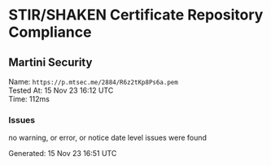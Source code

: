 # STIR/SHAKEN Certificate Repository Compliance

## Martini Security

Name: `https://p.mtsec.me/2884/R6z2tKp8Ps6a.pem`\
Tested At: 15 Nov 23 16:12 UTC\
Time: 112ms

### Issues

no warning, or error, or notice date level issues were found

Generated: 15 Nov 23 16:51 UTC